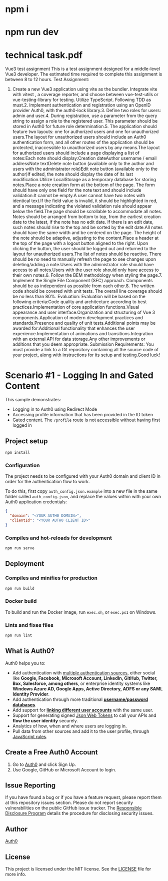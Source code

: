 # npm i

# npm run dev

# technical task.pdf

Vue3 test assignment
This is a test assignment designed for a middle-level Vue3 developer. The estimated time required to complete this assignment is between 8 to 12 hours.
Test Assignment:

1. Create a new Vue3 application using vite as the bundler. Integrate vite with vitest , a coverage reporter, and choose between
   vue-test-utils or vue-testing-library for testing. Utilize TypeScript. Following TDD as must.2. Implement authentication and registration using an OpenID provider Auth0, with the auth0-lock library.3. Define two roles for users: admin and user.4. During registration, use a parameter from the query string to assign a role to the registered user. This parameter should be stored in Auth0 for future role determination.5. The application should feature two layouts: one for authorized users and one for unauthorized users.The layout for unauthorized users should include an Auth0 authentication form, and all other routes of the application should be protected, inaccessible to unauthorized users by any means.The layout for authorized users should include a page displaying a list of notes:Each note should display:Creation dateAuthor username / email addressNote textDelete note button (available only to the author and users with the administrator role)Edit note button (available only to the author)If edited, the note should display the date of its last modification.Utilize LocalStorage as a temporary database for storing notes.Place a note creation form at the bottom of the page. The form should have only one field for the note text and should include validation:It cannot be empty.A user cannot have two notes with identical text.If the field value is invalid, it should be highlighted in red, and a message indicating the violated validation rule should appear below the field.The page should be scrollable to accommodate all notes. Notes should be arranged from bottom to top, from the earliest creation date to the latest, if the note has no edit date. If there is an edit date, such notes should rise to the top and be sorted by the edit date.All notes should have the same width and be centered on the page. The height of the note should be adaptive, adjusting to the content.Place a header at the top of the page with a logout button aligned to the right. Upon clicking the button, the user should be logged out and returned to the layout for unauthorized users.The list of notes should be reactive. There should be no need to manually refresh the page to see changes upon deleting/adding a note.Users with the administrator role should have access to all notes.Users with the user role should only have access to their own notes.6. Follow the BEM methodology when styling the page.7. Implement the Single File Component (SFC) approach. Components should be as independent as possible from each other.8. The written code should be covered with unit tests. The overall line coverage should be no less than 80%.
   Evaluation:
   Evaluation will be based on the following criteria:Code quality and architecture according to best practices.Implementation of core application functions.Visual appearance and user interface.Organization and structuring of Vue 3 components.Application of modern development practices and standards.Presence and quality of unit tests.Additional points may be awarded for:Additional functionality that enhances the user experience.Implementation of animations and transitions.Integration with an external API for data storage.Any other improvements or additions that you deem appropriate.
   Submission Requirements:
   You must provide a link to a Git repository containing all the source code of your project, along with instructions for its setup and testing.Good luck!

# Scenario #1 - Logging In and Gated Content

This sample demonstrates:

- Logging in to Auth0 using Redirect Mode
- Accessing profile information that has been provided in the ID token
- Gated content. The `/profile` route is not accessible without having first logged in

## Project setup

```bash
npm install
```

### Configuration

The project needs to be configured with your Auth0 domain and client ID in order for the authentication flow to work.

To do this, first copy `auth_config.json.example` into a new file in the same folder called `auth_config.json`, and replace the values within with your own Auth0 application credentials:

```json
{
  "domain": "<YOUR AUTH0 DOMAIN>",
  "clientId": "<YOUR AUTH0 CLIENT ID>"
}
```

### Compiles and hot-reloads for development

```bash
npm run serve
```

## Deployment

### Compiles and minifies for production

```bash
npm run build
```

### Docker build

To build and run the Docker image, run `exec.sh`, or `exec.ps1` on Windows.

### Lints and fixes files

```bash
npm run lint
```

## What is Auth0?

Auth0 helps you to:

- Add authentication with [multiple authentication sources](https://docs.auth0.com/identityproviders), either social like **Google, Facebook, Microsoft Account, LinkedIn, GitHub, Twitter, Box, Salesforce, among others**, or enterprise identity systems like **Windows Azure AD, Google Apps, Active Directory, ADFS or any SAML Identity Provider**.
- Add authentication through more traditional **[username/password databases](https://docs.auth0.com/mysql-connection-tutorial)**.
- Add support for **[linking different user accounts](https://docs.auth0.com/link-accounts)** with the same user.
- Support for generating signed [Json Web Tokens](https://docs.auth0.com/jwt) to call your APIs and **flow the user identity** securely.
- Analytics of how, when and where users are logging in.
- Pull data from other sources and add it to the user profile, through [JavaScript rules](https://docs.auth0.com/rules).

## Create a Free Auth0 Account

1.  Go to [Auth0](https://auth0.com/signup) and click Sign Up.
2.  Use Google, GitHub or Microsoft Account to login.

## Issue Reporting

If you have found a bug or if you have a feature request, please report them at this repository issues section. Please do not report security vulnerabilities on the public GitHub issue tracker. The [Responsible Disclosure Program](https://auth0.com/whitehat) details the procedure for disclosing security issues.

## Author

[Auth0](https://auth0.com)

## License

This project is licensed under the MIT license. See the [LICENSE](../LICENSE) file for more info.
